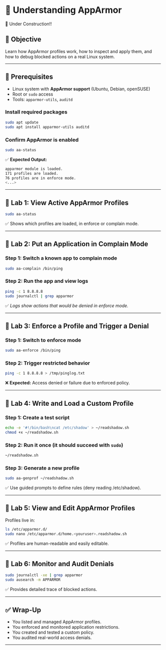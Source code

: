 # 🧪 Understanding AppArmor

🚧 Under Construction!!

## 🎯 Objective

Learn how AppArmor profiles work, how to inspect and apply them, and how to debug blocked actions on a real Linux system.

---

## 🧰 Prerequisites

- Linux system with **AppArmor support** (Ubuntu, Debian, openSUSE)
- Root or `sudo` access
- Tools: `apparmor-utils`, `auditd`

### Install required packages

```bash
sudo apt update
sudo apt install apparmor-utils auditd
```

### Confirm AppArmor is enabled

```bash
sudo aa-status
```

✅ **Expected Output:**

```bash
apparmor module is loaded.
171 profiles are loaded.
76 profiles are in enforce mode.
<...>
```

---

## 🔹 Lab 1: View Active AppArmor Profiles

```bash
sudo aa-status
```

✅ Shows which profiles are loaded, in enforce or complain mode.

---

## 🔹 Lab 2: Put an Application in Complain Mode

### Step 1: Switch a known app to complain mode

```bash
sudo aa-complain /bin/ping
```

### Step 2: Run the app and view logs

```bash
ping -c 1 8.8.8.8
sudo journalctl | grep apparmor
```

✅ *Logs show actions that would be denied in enforce mode.*

---

## 🔹 Lab 3: Enforce a Profile and Trigger a Denial

### Step 1: Switch to enforce mode

```bash
sudo aa-enforce /bin/ping
```

### Step 2: Trigger restricted behavior

```bash
ping -c 1 8.8.8.8 > /tmp/pinglog.txt
```

❌ **Expected:** Access denied or failure due to enforced policy.

---

## 🔹 Lab 4: Write and Load a Custom Profile

### Step 1: Create a test script

```bash
echo -e '#!/bin/bash\ncat /etc/shadow' > ~/readshadow.sh
chmod +x ~/readshadow.sh
```

### Step 2: Run it once (it should succeed with `sudo`)

```bash
~/readshadow.sh
```

### Step 3: Generate a new profile

```bash
sudo aa-genprof ~/readshadow.sh
```

✅ Use guided prompts to define rules (deny reading /etc/shadow).

---

## 🔹 Lab 5: View and Edit AppArmor Profiles

Profiles live in:

```bash
ls /etc/apparmor.d/
sudo nano /etc/apparmor.d/home.<youruser>.readshadow.sh
```

✅ Profiles are human-readable and easily editable.

---

## 🔹 Lab 6: Monitor and Audit Denials

```bash
sudo journalctl -xe | grep apparmor
sudo ausearch -m APPARMOR
```

✅ Provides detailed trace of blocked actions.

---

## ✅ Wrap-Up

- You listed and managed AppArmor profiles.
- You enforced and monitored application restrictions.
- You created and tested a custom policy.
- You audited real-world access denials.

---
